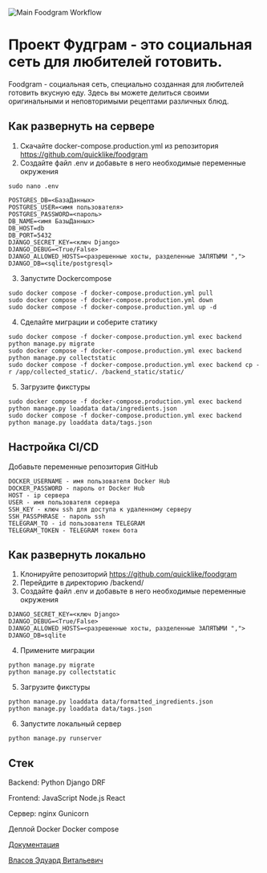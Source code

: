 ![Main Foodgram Workflow](https://github.com/QuickLike/foodgram/actions/workflows/main.yml/badge.svg)
# Проект Фудграм - это социальная сеть для любителей готовить.
Foodgram - социальная сеть, специально созданная для любителей готовить вкусную еду. Здесь вы можете делиться своими оригинальными и неповторимыми рецептами различных блюд.

## Как развернуть на сервере
1. Скачайте docker-compose.production.yml из репозитория https://github.com/quicklike/foodgram
2. Создайте файл .env и добавьте в него необходимые переменные окружения
```
sudo nano .env
```
```
POSTGRES_DB=<БазаДанных>
POSTGRES_USER=<имя пользователя>
POSTGRES_PASSWORD=<пароль>
DB_NAME=<имя БазыДанных>
DB_HOST=db
DB_PORT=5432
DJANGO_SECRET_KEY=<ключ Django>
DJANGO_DEBUG=<True/False>
DJANGO_ALLOWED_HOSTS=<разрешенные хосты, разделенные ЗАПЯТЫМИ ",">
DJANGO_DB=<sqlite/postgresql>
```

3. Запустите Dockercompose
```
sudo docker compose -f docker-compose.production.yml pull
sudo docker compose -f docker-compose.production.yml down
sudo docker compose -f docker-compose.production.yml up -d
```
4. Сделайте миграции и соберите статику
```
sudo docker compose -f docker-compose.production.yml exec backend python manage.py migrate
sudo docker compose -f docker-compose.production.yml exec backend python manage.py collectstatic
sudo docker compose -f docker-compose.production.yml exec backend cp -r /app/collected_static/. /backend_static/static/ 
```
5. Загрузите фикстуры
```
sudo docker compose -f docker-compose.production.yml exec backend python manage.py loaddata data/ingredients.json
sudo docker compose -f docker-compose.production.yml exec backend python manage.py loaddata data/tags.json
```

## Настройка CI/CD
Добавьте переменные репозитория GitHub
```
DOCKER_USERNAME - имя пользователя Docker Hub
DOCKER_PASSWORD - пароль от Docker Hub
HOST - ip сервера
USER - имя пользователя сервера
SSH_KEY - ключ ssh для доступа к удаленному серверу
SSH_PASSPHRASE - пароль ssh
TELEGRAM_TO - id пользователя TELEGRAM
TELEGRAM_TOKEN - TELEGRAM токен бота
```

## Как развернуть локально
1. Клонируйте репозиторий https://github.com/quicklike/foodgram
2. Перейдите в директорию /backend/
3. Создайте файл .env и добавьте в него необходимые переменные окружения
```
DJANGO_SECRET_KEY=<ключ Django>
DJANGO_DEBUG=<True/False>
DJANGO_ALLOWED_HOSTS=<разрешенные хосты, разделенные ЗАПЯТЫМИ ",">
DJANGO_DB=sqlite
```
4. Примените миграции
```
python manage.py migrate
python manage.py collectstatic
```
5. Загрузите фикстуры
```
python manage.py loaddata data/formatted_ingredients.json
python manage.py loaddata data/tags.json
```
6. Запустите локальный сервер
```
python manage.py runserver
```


## Стек

Backend:
  Python
  Django
  DRF

Frontend:
  JavaScript
  Node.js
  React

Сервер:
  nginx
  Gunicorn

Деплой
  Docker
  Docker compose

[Документация](https://github.com/QuickLike/foodgram/blob/main/docs/openapi-schema.yml)

[Власов Эдуард Витальевич](https://github.com/QuickLike)
